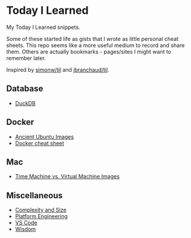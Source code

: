 # Today I Learned

My Today I Learned snippets.

Some of these started life as gists that I wrote as little personal cheat
sheets. This repo seems like a more useful medium to record and share them.
Others are actually bookmarks - pages/sites I might want to remember later.

Inspired by
[simonw/til](https://github.com/simonw/til) and
[jbranchaud/til](https://github.com/jbranchaud/til).

## Database
* [DuckDB](database/duckdb.md)

## Docker
* [Ancient Ubuntu Images](docker/ancient-ubuntu-docker-images.md)
* [Docker cheat sheet](docker/docker-cheat-sheet.md)

## Mac
* [Time Machine vs. Virtual Machine Images](mac/time_machine_vs_vm_images.md)

## Miscellaneous
* [Complexity and Size](misc/complexity-and-size.md)
* [Platform Engineering](misc/platform-engineering.md)
* [VS Code](misc/vs-code-cheat-sheet.md)
* [Wisdom](misc/wisdom.md)
